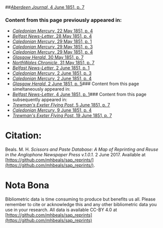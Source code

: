 ##[*Aberdeen Journal*, 4 June 1851, p. 7](https://mhbeals.github.io/sap_html/Aberdeen-Journal/Aberdeen-Journal-4-June-1851-p-7)

### Content from this page previously appeared in:
+ [*Caledonian Mercury*, 22 May 1851, p. 4](https://mhbeals.github.io/sap_html/Caledonian-Mercury/Caledonian-Mercury-22-May-1851-p-4)
+ [*Belfast News-Letter*, 28 May 1851, p. 4](https://mhbeals.github.io/sap_html/Belfast-News-Letter/Belfast-News-Letter-28-May-1851-p-4)
+ [*Caledonian Mercury*, 29 May 1851, p. 1](https://mhbeals.github.io/sap_html/Caledonian-Mercury/Caledonian-Mercury-29-May-1851-p-1)
+ [*Caledonian Mercury*, 29 May 1851, p. 3](https://mhbeals.github.io/sap_html/Caledonian-Mercury/Caledonian-Mercury-29-May-1851-p-3)
+ [*Caledonian Mercury*, 29 May 1851, p. 4](https://mhbeals.github.io/sap_html/Caledonian-Mercury/Caledonian-Mercury-29-May-1851-p-4)
+ [*Glasgow Herald*, 30 May 1851, p. 7](https://mhbeals.github.io/sap_html/Glasgow-Herald/Glasgow-Herald-30-May-1851-p-7)
+ [*NorthWales Chronicle*, 31 May 1851, p. 7](https://mhbeals.github.io/sap_html/NorthWales-Chronicle/NorthWales-Chronicle-31-May-1851-p-7)
+ [*Belfast News-Letter*, 2 June 1851, p. 1](https://mhbeals.github.io/sap_html/Belfast-News-Letter/Belfast-News-Letter-2-June-1851-p-1)
+ [*Caledonian Mercury*, 2 June 1851, p. 3](https://mhbeals.github.io/sap_html/Caledonian-Mercury/Caledonian-Mercury-2-June-1851-p-3)
+ [*Caledonian Mercury*, 2 June 1851, p. 4](https://mhbeals.github.io/sap_html/Caledonian-Mercury/Caledonian-Mercury-2-June-1851-p-4)
+ [*Glasgow Herald*, 2 June 1851, p. 5](https://mhbeals.github.io/sap_html/Glasgow-Herald/Glasgow-Herald-2-June-1851-p-5)### Content from this page simeltaneously appeared in:
+ [*Belfast News-Letter*, 4 June 1851, p. 1](https://mhbeals.github.io/sap_html/Belfast-News-Letter/Belfast-News-Letter-4-June-1851-p-1)### Content from this page subsequently appeared in:
+ [*Trewman's Exeter Flying Post*, 5 June 1851, p. 7](https://mhbeals.github.io/sap_html/Trewman's-Exeter-Flying-Post/Trewman's-Exeter-Flying-Post-5-June-1851-p-7)
+ [*Caledonian Mercury*, 9 June 1851, p. 4](https://mhbeals.github.io/sap_html/Caledonian-Mercury/Caledonian-Mercury-9-June-1851-p-4)
+ [*Trewman's Exeter Flying Post*, 19 June 1851, p. 7](https://mhbeals.github.io/sap_html/Trewman's-Exeter-Flying-Post/Trewman's-Exeter-Flying-Post-19-June-1851-p-7)
                    
# Citation: 

Beals. M. H. *Scissors and Paste Database: A Map of Reprinting and Reuse in the Anglophone Newspaper Press v.1.0.1.* 2 June 2017. Available at [https://github.com/mhbeals/sap_reprints/](https://github.com/mhbeals/sap_reprints/). 
                    
# Nota Bona

Bibliometric data is time consuming to produce but benefits us all. Please remember to cite or acknowledge this and any other bibliometric data you use in your research. All data is available CC-BY 4.0 at [https://github.com/mhbeals/sap_reprints](https://github.com/mhbeals/sap_reprints)